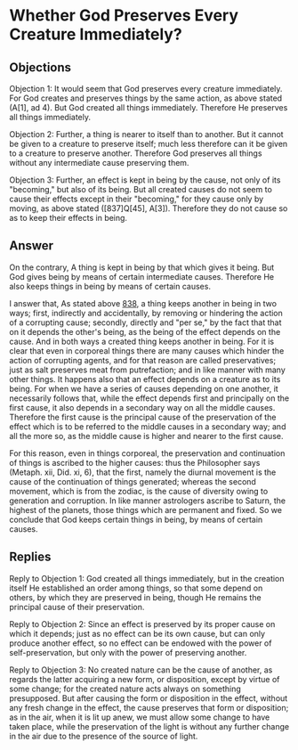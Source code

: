 # Whether God Preserves Every Creature Immediately?

## Objections

Objection 1: It would seem that God preserves every creature immediately. For God creates and preserves things by the same action, as above stated (A[1], ad 4). But God created all things immediately. Therefore He preserves all things immediately.

Objection 2: Further, a thing is nearer to itself than to another. But it cannot be given to a creature to preserve itself; much less therefore can it be given to a creature to preserve another. Therefore God preserves all things without any intermediate cause preserving them.

Objection 3: Further, an effect is kept in being by the cause, not only of its "becoming," but also of its being. But all created causes do not seem to cause their effects except in their "becoming," for they cause only by moving, as above stated ([837]Q[45], A[3]). Therefore they do not cause so as to keep their effects in being.

## Answer

On the contrary, A thing is kept in being by that which gives it being. But God gives being by means of certain intermediate causes. Therefore He also keeps things in being by means of certain causes.

I answer that, As stated above [838](A[1]), a thing keeps another in being in two ways; first, indirectly and accidentally, by removing or hindering the action of a corrupting cause; secondly, directly and "per se," by the fact that that on it depends the other's being, as the being of the effect depends on the cause. And in both ways a created thing keeps another in being. For it is clear that even in corporeal things there are many causes which hinder the action of corrupting agents, and for that reason are called preservatives; just as salt preserves meat from putrefaction; and in like manner with many other things. It happens also that an effect depends on a creature as to its being. For when we have a series of causes depending on one another, it necessarily follows that, while the effect depends first and principally on the first cause, it also depends in a secondary way on all the middle causes. Therefore the first cause is the principal cause of the preservation of the effect which is to be referred to the middle causes in a secondary way; and all the more so, as the middle cause is higher and nearer to the first cause.

For this reason, even in things corporeal, the preservation and continuation of things is ascribed to the higher causes: thus the Philosopher says (Metaph. xii, Did. xi, 6), that the first, namely the diurnal movement is the cause of the continuation of things generated; whereas the second movement, which is from the zodiac, is the cause of diversity owing to generation and corruption. In like manner astrologers ascribe to Saturn, the highest of the planets, those things which are permanent and fixed. So we conclude that God keeps certain things in being, by means of certain causes.

## Replies

Reply to Objection 1: God created all things immediately, but in the creation itself He established an order among things, so that some depend on others, by which they are preserved in being, though He remains the principal cause of their preservation.

Reply to Objection 2: Since an effect is preserved by its proper cause on which it depends; just as no effect can be its own cause, but can only produce another effect, so no effect can be endowed with the power of self-preservation, but only with the power of preserving another.

Reply to Objection 3: No created nature can be the cause of another, as regards the latter acquiring a new form, or disposition, except by virtue of some change; for the created nature acts always on something presupposed. But after causing the form or disposition in the effect, without any fresh change in the effect, the cause preserves that form or disposition; as in the air, when it is lit up anew, we must allow some change to have taken place, while the preservation of the light is without any further change in the air due to the presence of the source of light.